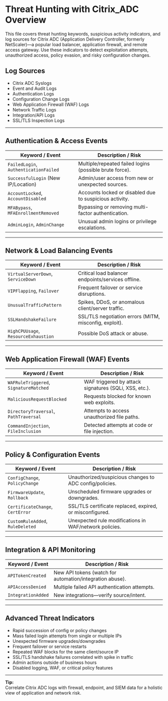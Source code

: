 # Threat Hunting with Citrix_ADC Overview

This file covers threat hunting keywords, suspicious activity indicators, and log sources for Citrix ADC (Application Delivery Controller, formerly NetScaler)—a popular load balancer, application firewall, and remote access gateway. Use these indicators to detect exploitation attempts, unauthorized access, policy evasion, and risky configuration changes.

## Log Sources
- Citrix ADC Syslogs  
- Event and Audit Logs  
- Authentication Logs  
- Configuration Change Logs  
- Web Application Firewall (WAF) Logs  
- Network Traffic Logs  
- Integration/API Logs  
- SSL/TLS Inspection Logs  

---

## Authentication & Access Events

| **Keyword / Event**                  | **Description / Risk**                                   |
| ------------------------------------ | -------------------------------------------------------- |
| `FailedLogin`, `AuthenticationFailed`| Multiple/repeated failed logins (possible brute force).  |
| `SuccessfulLogin` (New IP/Location)  | Admin/user access from new or unexpected sources.        |
| `AccountLocked`, `AccountDisabled`   | Accounts locked or disabled due to suspicious activity.  |
| `MFABypass`, `MFAEnrollmentRemoved`  | Bypassing or removing multi-factor authentication.       |
| `AdminLogin`, `AdminChange`          | Unusual admin logins or privilege escalations.           |

---

## Network & Load Balancing Events

| **Keyword / Event**                  | **Description / Risk**                                   |
| ------------------------------------ | -------------------------------------------------------- |
| `VirtualServerDown`, `ServiceDown`   | Critical load balancer endpoints/services offline.       |
| `VIPFlapping`, `Failover`            | Frequent failover or service disruptions.                |
| `UnusualTrafficPattern`              | Spikes, DDoS, or anomalous client/server traffic.        |
| `SSLHandshakeFailure`                | SSL/TLS negotiation errors (MITM, misconfig, exploit).   |
| `HighCPUUsage`, `ResourceExhaustion` | Possible DoS attack or abuse.                            |

---

## Web Application Firewall (WAF) Events

| **Keyword / Event**                    | **Description / Risk**                                   |
| -------------------------------------- | -------------------------------------------------------- |
| `WAFRuleTriggered`, `SignatureMatched` | WAF triggered by attack signatures (SQLi, XSS, etc.).    |
| `MaliciousRequestBlocked`              | Requests blocked for known web exploits.                 |
| `DirectoryTraversal`, `PathTraversal`  | Attempts to access unauthorized file paths.              |
| `CommandInjection`, `FileInclusion`    | Detected attempts at code or file injection.             |

---

## Policy & Configuration Events

| **Keyword / Event**                 | **Description / Risk**                                   |
| ----------------------------------- | -------------------------------------------------------- |
| `ConfigChange`, `PolicyChange`      | Unauthorized/suspicious changes to ADC config/policies.  |
| `FirmwareUpdate`, `Rollback`        | Unscheduled firmware upgrades or downgrades.             |
| `CertificateChange`, `CertError`    | SSL/TLS certificate replaced, expired, or misconfigured. |
| `CustomRuleAdded`, `RuleDeleted`    | Unexpected rule modifications in WAF/network policies.   |

---

## Integration & API Monitoring

| **Keyword / Event**          | **Description / Risk**                                 |
| ---------------------------- | ------------------------------------------------------ |
| `APITokenCreated`            | New API tokens (watch for automation/integration abuse).|
| `APIAccessDenied`            | Multiple failed API authentication attempts.           |
| `IntegrationAdded`           | New integrations—verify source/intent.                 |

---

## Advanced Threat Indicators

- Rapid succession of config or policy changes  
- Mass failed login attempts from single or multiple IPs  
- Unexpected firmware upgrades/downgrades  
- Frequent failover or service restarts  
- Repeated WAF blocks for the same client/source IP  
- SSL/TLS handshake failures correlated with spike in traffic  
- Admin actions outside of business hours  
- Disabled logging, WAF, or critical policy features

---

**Tip:**  
Correlate Citrix ADC logs with firewall, endpoint, and SIEM data for a holistic view of application and network risk.

